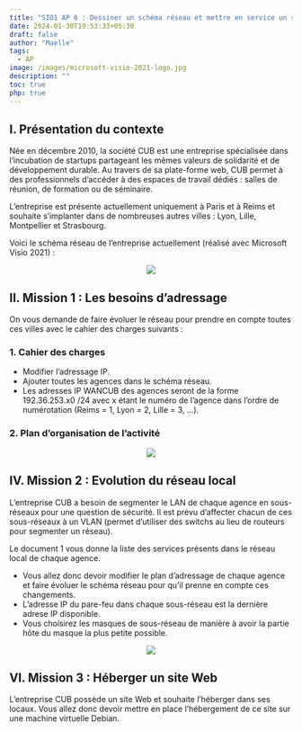 ```yaml
---
title: "SIO1 AP 6 : Dessiner un schéma réseau et mettre en service un site Web"
date: 2024-01-30T19:53:33+05:30
draft: false
author: "Maelle"
tags:
  - AP 
image: /images/microsoft-visio-2021-logo.jpg
description: ""
toc: true
php: true
---
```


## I. Présentation du contexte

Née en décembre 2010, la société CUB est une entreprise spécialisée dans l’incubation de startups partageant les mêmes valeurs de solidarité et de développement durable. Au travers de sa plate-forme web, CUB permet à des professionnels d’accéder à des espaces de travail dédiés : salles de réunion, de formation ou de séminaire.

L’entreprise est présente actuellement uniquement à Paris et à Reims et souhaite s’implanter dans de nombreuses autres villes : Lyon, Lille, Montpellier et Strasbourg.

Voici le schéma réseau de l’entreprise actuellement (réalisé avec Microsoft Visio 2021) :

<center><img src="/images/schema_initial.png"></center>


## II. Mission 1 : Les besoins d’adressage

On vous demande de faire évoluer le réseau pour prendre en compte toutes ces villes avec le cahier des charges suivants :

### 1. Cahier des charges 

- Modifier l’adressage IP.
- Ajouter toutes les agences dans le schéma réseau.
- Les adresses IP WANCUB des agences seront de la forme 192.36.253.x0 /24 avec x étant le numéro de l’agence dans l’ordre de numérotation (Reims = 1, Lyon = 2, Lille = 3, …).

### 2. Plan d’organisation de l’activité

<center><img src="/images/Screenshot 2024-01-30 at 10-42-29 SIO1 AP 6 Dessiner un schéma réseau et mettre en service un site Web.png"></center>

## IV. Mission 2 : Evolution du réseau local

L’entreprise CUB a besoin de segmenter le LAN de chaque agence en sous-réseaux pour une question de sécurité. Il est prévu d’affecter chacun de ces sous-réseaux à un VLAN (permet d’utiliser des switchs au lieu de routeurs pour segmenter un réseau).

Le document 1 vous donne la liste des services présents dans le réseau local de chaque agence.

- Vous allez donc devoir modifier le plan d’adressage de chaque agence et faire évoluer le schéma réseau pour qu’il prenne en compte ces changements.
- L’adresse IP du pare-feu dans chaque sous-réseau est la dernière adrese IP disponible.
- Vous choisirez les masques de sous-réseau de manière à avoir la partie hôte du masque la plus petite possible.

<center><img src="/images/Screenshot 2024-01-30 at 10-45-18 SIO1 AP 6 Dessiner un schéma réseau et mettre en service un site Web.png"></center>

## VI. Mission 3 : Héberger un site Web

L’entreprise CUB possède un site Web et souhaite l’héberger dans ses locaux. Vous allez donc devoir mettre en place l’hébergement de ce site sur une machine virtuelle Debian.
